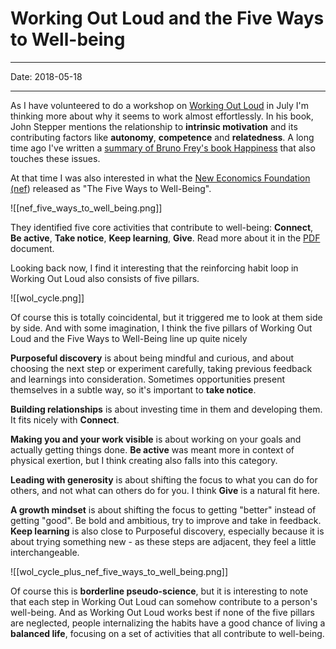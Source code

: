 # Working Out Loud and the Five Ways to Well-being
----

Date: 2018-05-18

----

As I have volunteered to do a workshop on [Working Out Loud](working-out-loud) in July I'm thinking more about why it seems to work almost effortlessly. In his book, John Stepper mentions the relationship to __intrinsic motivation__ and its contributing factors like __autonomy__, __competence__ and __relatedness__. A long time ago I've written a [summary of Bruno Frey's book Happiness](happiness) that also touches these issues.

At that time I was also interested in what the [New Economics Foundation (nef](http://neweconomics.org/)) released as "The Five Ways to Well-Being".

![[nef_five_ways_to_well_being.png]]

They identified five core activities that contribute to well-being: __Connect__, __Be active__, __Take notice__, __Keep learning__, __Give__. Read more about it in the [PDF](https://b.3cdn.net/nefoundation/8984c5089d5c2285ee_t4m6bhqq5.pdf) document.

Looking back now, I find it interesting that the reinforcing habit loop in Working Out Loud also consists of five pillars.

![[wol_cycle.png]]

Of course this is totally coincidental, but it triggered me to look at them side by side. And with some imagination, I think the five pillars of Working Out Loud and the Five Ways to Well-Being line up quite nicely

__Purposeful discovery__ is about being mindful and curious, and about choosing the next step or experiment carefully, taking previous feedback and learnings into consideration. Sometimes opportunities present themselves in a subtle way, so it's important to __take notice__.

__Building relationships__ is about investing time in them and developing them. It fits nicely with __Connect__.

__Making you and your work visible__ is about working on your goals and actually getting things done. __Be active__ was meant more in context of physical exertion, but I think creating also falls into this category.

__Leading with generosity__ is about shifting the focus to what you can do for others, and not what can others do for you. I think __Give__ is a natural fit here.

__A growth mindset__ is about shifting the focus to getting "better" instead of getting "good". Be bold and ambitious, try to improve and take in feedback. __Keep learning__ is also close to Purposeful discovery, especially because it is about trying something new - as these steps are adjacent, they feel a little interchangeable.

![[wol_cycle_plus_nef_five_ways_to_well_being.png]]

Of course this is __borderline pseudo-science__, but it is interesting to note that each step in Working Out Loud can somehow contribute to a person's well-being. And as Working Out Loud works best if none of the five pillars are neglected, people internalizing the habits have a good chance of living a __balanced life__, focusing on a set of activities that all contribute to well-being.